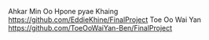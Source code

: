 Ahkar Min Oo
Hpone pyae Khaing https://github.com/EddieKhine/FinalProject
Toe Oo Wai Yan   https://github.com/ToeOoWaiYan-Ben/FinalProject
